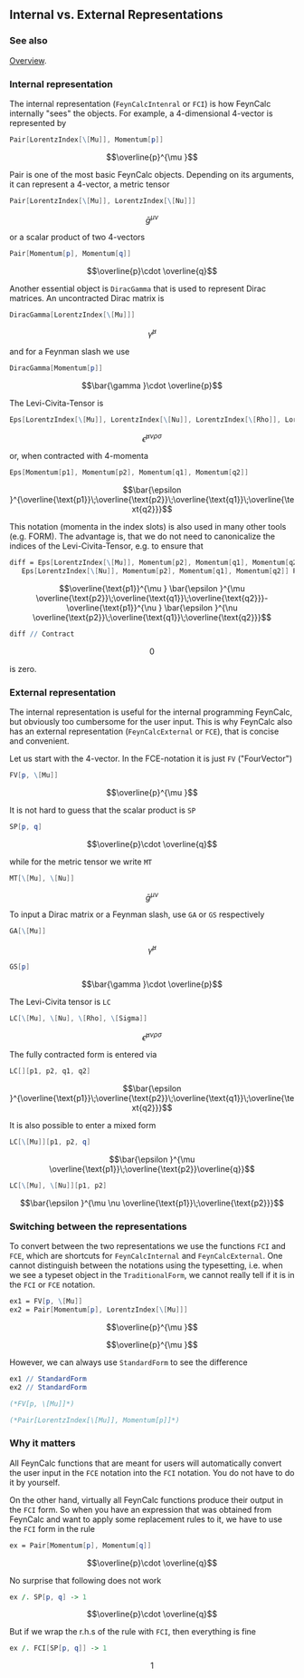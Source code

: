 ## Internal vs. External Representations

### See also

[Overview](Extra/FeynCalc.md).

### Internal representation

The internal representation (`FeynCalcIntenral` or `FCI`) is how FeynCalc internally "sees" the objects.  For example, a $4$-dimensional $4$-vector is represented by

```mathematica
Pair[LorentzIndex[\[Mu]], Momentum[p]]
```

$$\overline{p}^{\mu }$$

Pair is one of the most basic FeynCalc objects. Depending on its arguments, it can represent a $4$-vector, a metric tensor

```mathematica
Pair[LorentzIndex[\[Mu]], LorentzIndex[\[Nu]]]
```

$$\bar{g}^{\mu \nu }$$

or a scalar product of two 4-vectors

```mathematica
Pair[Momentum[p], Momentum[q]]
```

$$\overline{p}\cdot \overline{q}$$

Another essential object is `DiracGamma` that is used to represent Dirac matrices. An uncontracted Dirac matrix is

```mathematica
DiracGamma[LorentzIndex[\[Mu]]]
```

$$\bar{\gamma }^{\mu }$$

and for a Feynman slash we use

```mathematica
DiracGamma[Momentum[p]]
```

$$\bar{\gamma }\cdot \overline{p}$$

The Levi-Civita-Tensor is

```mathematica
Eps[LorentzIndex[\[Mu]], LorentzIndex[\[Nu]], LorentzIndex[\[Rho]], LorentzIndex[\[Sigma]]]
```

$$\bar{\epsilon }^{\mu \nu \rho \sigma }$$

or, when contracted with $4$-momenta

```mathematica
Eps[Momentum[p1], Momentum[p2], Momentum[q1], Momentum[q2]]
```

$$\bar{\epsilon }^{\overline{\text{p1}}\;\overline{\text{p2}}\;\overline{\text{q1}}\;\overline{\text{q2}}}$$

This notation (momenta in the index slots) is also used in many other tools (e.g. FORM). The advantage is, that we do not need to canonicalize the indices of the Levi-Civita-Tensor, e.g. to ensure that

```mathematica
diff = Eps[LorentzIndex[\[Mu]], Momentum[p2], Momentum[q1], Momentum[q2]] Pair[LorentzIndex[\[Mu]], Momentum[p1]] - 
   Eps[LorentzIndex[\[Nu]], Momentum[p2], Momentum[q1], Momentum[q2]] Pair[LorentzIndex[\[Nu]], Momentum[p1]]
```

$$\overline{\text{p1}}^{\mu } \bar{\epsilon }^{\mu \overline{\text{p2}}\;\overline{\text{q1}}\;\overline{\text{q2}}}-\overline{\text{p1}}^{\nu } \bar{\epsilon }^{\nu \overline{\text{p2}}\;\overline{\text{q1}}\;\overline{\text{q2}}}$$

```mathematica
diff // Contract
```

$$0$$

is zero.

### External representation

The internal representation is useful for the internal programming FeynCalc, but obviously too cumbersome for the user input. This is why FeynCalc also has an external representation (`FeynCalcExternal` or `FCE`), that is concise and convenient.

Let us start with the $4$-vector. In the FCE-notation it is just `FV` ("FourVector")

```mathematica
FV[p, \[Mu]]
```

$$\overline{p}^{\mu }$$

It is not hard to guess that the scalar product is `SP`

```mathematica
SP[p, q]
```

$$\overline{p}\cdot \overline{q}$$

while for the metric tensor we write `MT`

```mathematica
MT[\[Mu], \[Nu]]
```

$$\bar{g}^{\mu \nu }$$

To input a Dirac matrix or a Feynman slash, use `GA` or `GS` respectively

```mathematica
GA[\[Mu]]
```

$$\bar{\gamma }^{\mu }$$

```mathematica
GS[p]
```

$$\bar{\gamma }\cdot \overline{p}$$

The Levi-Civita tensor is `LC`

```mathematica
LC[\[Mu], \[Nu], \[Rho], \[Sigma]]
```

$$\bar{\epsilon }^{\mu \nu \rho \sigma }$$

The fully contracted form is entered via

```mathematica
LC[][p1, p2, q1, q2]
```

$$\bar{\epsilon }^{\overline{\text{p1}}\;\overline{\text{p2}}\;\overline{\text{q1}}\;\overline{\text{q2}}}$$

It is also possible to enter a mixed form

```mathematica
LC[\[Mu]][p1, p2, q]
```

$$\bar{\epsilon }^{\mu \overline{\text{p1}}\;\overline{\text{p2}}\overline{q}}$$

```mathematica
LC[\[Mu], \[Nu]][p1, p2]
```

$$\bar{\epsilon }^{\mu \nu \overline{\text{p1}}\;\overline{\text{p2}}}$$

### Switching between the representations

To convert between the two representations we use the functions `FCI` and `FCE`, which are shortcuts for `FeynCalcInternal` and `FeynCalcExternal`. One cannot distinguish between the notations using the typesetting, i.e. when we see a typeset object in the `TraditionalForm`, we cannot really tell if it is in the `FCI` or `FCE` notation.

```mathematica
ex1 = FV[p, \[Mu]]
ex2 = Pair[Momentum[p], LorentzIndex[\[Mu]]]
```

$$\overline{p}^{\mu }$$

$$\overline{p}^{\mu }$$

However, we can always use `StandardForm` to see the difference

```mathematica
ex1 // StandardForm
ex2 // StandardForm

(*FV[p, \[Mu]]*)

(*Pair[LorentzIndex[\[Mu]], Momentum[p]]*)
```

### Why it matters

All FeynCalc functions that are meant for users will automatically convert the user input in the `FCE` notation into the `FCI` notation. You do not have to do it by yourself.

On the other hand, virtually all FeynCalc functions produce their output in the `FCI` form. So when you have an expression that was obtained from FeynCalc and want to apply some replacement rules to it, we have to use the `FCI` form in the rule

```mathematica
ex = Pair[Momentum[p], Momentum[q]]
```

$$\overline{p}\cdot \overline{q}$$

No surprise that following does not work

```mathematica
ex /. SP[p, q] -> 1
```

$$\overline{p}\cdot \overline{q}$$

But if we wrap the r.h.s of the rule with `FCI`, then everything is fine

```mathematica
ex /. FCI[SP[p, q]] -> 1
```

$$1$$